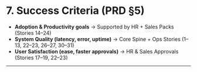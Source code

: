 # 7. Success Criteria (PRD §5)
- **Adoption & Productivity goals** → Supported by HR + Sales Packs (Stories 14–24)
- **System Quality (latency, error, uptime)** → Core Spine + Ops Stories (1–13, 22–23, 26–27, 30–31)
- **User Satisfaction (ease, faster approvals)** → HR & Sales Approvals (Stories 17–19, 22–23)

---
